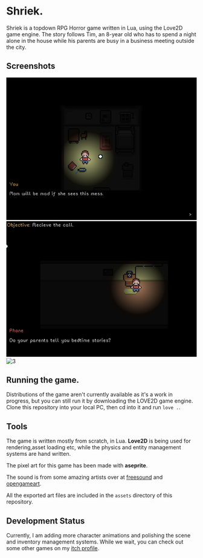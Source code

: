 # Shriek.
Shriek is a topdown RPG Horror game written in Lua, using the Love2D game engine.
The story follows Tim, an 8-year old who has to spend a night alone in the house while
his parents are busy in a business meeting outside the city.

## Screenshots
![1](media/ss1.png)
![2](media/ss2.png)
![3](media/gif3.gif)

## Running the game.
Distributions of the game aren't currently available as it's a work in progress, but you can
still run it by downloading the LOVE2D game engine.
Clone this repository into your local PC, then cd into it and run `love .`.

## Tools
The game is written mostly from scratch, in Lua.
**Love2D** is being used for rendering,asset loading etc, while the physics and 
entity management systems are hand written.

The pixel art for this game has been made with **aseprite**.

The sound is from some amazing artists over at [freesound](https://freesound.org) and 
[opengameart](https://opengameart.org).

All the exported art files are included in the `assets` directory of this repository.

## Development Status

Currently, I am adding more character animations and polishing the scene and inventory management systems. While we wait, you can check out some other games on my [itch profile](https://itch.io/profile/injuly).
